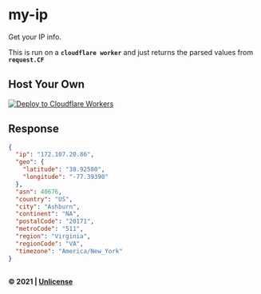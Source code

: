 # my-ip

Get your IP info.

This is run on a **`cloudflare worker`** and just returns the parsed values from **`request.CF`**

## Host Your Own

[![Deploy to Cloudflare Workers](https://deploy.workers.cloudflare.com/button)](https://deploy.workers.cloudflare.com/?url=https://github.com/ootiq/my-ip)

## Response

```json
{
  "ip": "172.107.20.86",
  "geo": {
    "latitude": "38.92580",
    "longitude": "-77.39390"
  },
  "asn": 40676,
  "country": "US",
  "city": "Ashburn",
  "continent": "NA",
  "postalCode": "20171",
  "metroCode": "511",
  "region": "Virginia",
  "regionCode": "VA",
  "timezone": "America/New_York"
}
```

##

#### &copy; 2021 | [Unlicense](./LICENSE)
